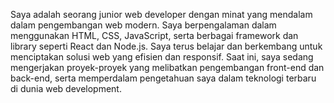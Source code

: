 Saya adalah seorang junior web developer dengan minat yang mendalam dalam pengembangan web modern. 
Saya berpengalaman dalam menggunakan HTML, CSS, JavaScript, serta berbagai framework dan library seperti React dan Node.js. 
Saya terus belajar dan berkembang untuk menciptakan solusi web yang efisien dan responsif. 
Saat ini, saya sedang mengerjakan proyek-proyek yang melibatkan pengembangan front-end dan back-end, 
serta memperdalam pengetahuan saya dalam teknologi terbaru di dunia web development.
